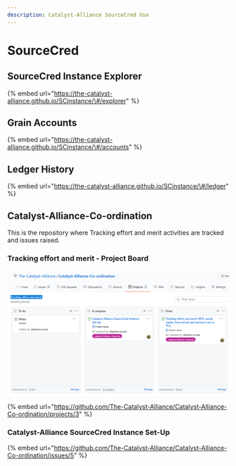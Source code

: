 ```yaml
---
description: Catalyst-Alliance SourceCred Use
---
```


# SourceCred

## SourceCred Instance Explorer

{% embed url="https://the-catalyst-alliance.github.io/SCinstance/\#/explorer" %}

## Grain Accounts

{% embed url="https://the-catalyst-alliance.github.io/SCinstance/\#/accounts" %}

## Ledger History

{% embed url="https://the-catalyst-alliance.github.io/SCinstance/\#/ledger" %}

## Catalyst-Alliance-Co-ordination

This is the repository where Tracking effort and merit activities are tracked and issues raised.

### Tracking effort and merit - Project Board

![Tracking effort and merit - Project Board](../.gitbook/assets/2021-07-17-4-.png)

{% embed url="https://github.com/The-Catalyst-Alliance/Catalyst-Alliance-Co-ordination/projects/3" %}

### Catalyst-Alliance SourceCred Instance Set-Up

{% embed url="https://github.com/The-Catalyst-Alliance/Catalyst-Alliance-Co-ordination/issues/5" %}



